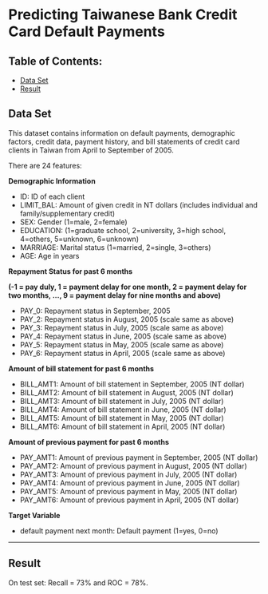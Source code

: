 # Predicting Taiwanese Bank Credit Card Default Payments

## Table of Contents:
+ [Data Set](#Data_Set) </br>
+ [Result](#Results) </br>

## <a name="Data_Set"></a> Data Set 

This dataset contains information on default payments, demographic factors, credit data, payment history, and bill statements of credit card clients in Taiwan from April to September of 2005.

There are 24 features:

**Demographic Information**
- ID: ID of each client
- LIMIT_BAL: Amount of given credit in NT dollars (includes individual and family/supplementary credit)
- SEX: Gender (1=male, 2=female)
- EDUCATION: (1=graduate school, 2=university, 3=high school, 4=others, 5=unknown, 6=unknown)
- MARRIAGE: Marital status (1=married, 2=single, 3=others)
- AGE: Age in years

**Repayment Status for past 6 months**

**(-1 = pay duly, 1 = payment delay for one month, 2 = payment delay for two months, ..., 9 = payment delay for nine months and above)**
- PAY_0: Repayment status in September, 2005 
- PAY_2: Repayment status in August, 2005 (scale same as above)
- PAY_3: Repayment status in July, 2005 (scale same as above)
- PAY_4: Repayment status in June, 2005 (scale same as above)
- PAY_5: Repayment status in May, 2005 (scale same as above)
- PAY_6: Repayment status in April, 2005 (scale same as above)


**Amount of bill statement for past 6 months**
- BILL_AMT1: Amount of bill statement in September, 2005 (NT dollar)
- BILL_AMT2: Amount of bill statement in August, 2005 (NT dollar)
- BILL_AMT3: Amount of bill statement in July, 2005 (NT dollar)
- BILL_AMT4: Amount of bill statement in June, 2005 (NT dollar)
- BILL_AMT5: Amount of bill statement in May, 2005 (NT dollar)
- BILL_AMT6: Amount of bill statement in April, 2005 (NT dollar)

**Amount of previous payment for past 6 months**
- PAY_AMT1: Amount of previous payment in September, 2005 (NT dollar)
- PAY_AMT2: Amount of previous payment in August, 2005 (NT dollar)
- PAY_AMT3: Amount of previous payment in July, 2005 (NT dollar)
- PAY_AMT4: Amount of previous payment in June, 2005 (NT dollar)
- PAY_AMT5: Amount of previous payment in May, 2005 (NT dollar)
- PAY_AMT6: Amount of previous payment in April, 2005 (NT dollar)

**Target Variable**
- default payment next month: Default payment (1=yes, 0=no)
***

## <a name="Results"></a> Result

On test set: 
Recall = 73% and ROC = 78%.
